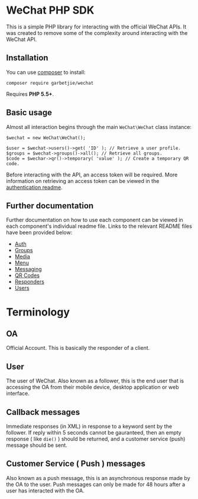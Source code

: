 # WeChat PHP SDK

This is a simple PHP library for interacting with the official WeChat APIs. It was created to remove some of the complexity
around interacting with the WeChat API.

## Installation

You can use [composer](http://getcomposer.org) to install:

    composer require garbetjie/wechat

Requires **PHP 5.5+**.
    
## Basic usage

Almost all interaction begins through the main `WeChat\WeChat` class instance:

    $wechat = new WeChat\WeChat();
     
    $user = $wechat->users()->get( 'ID' ); // Retrieve a user profile.
    $groups = $wechat->groups()->all(); // Retrieve all groups.
    $code = $wechar->qr()->temporary( 'value' ); // Create a temporary QR code.

Before interacting with the API, an access token will be required. More information on retrieving an access token can be
viewed in the [authentication readme](./src/Auth/readme.md).

## Further documentation

Further documentation on how to use each component can be viewed in each component's individual readme file. Links to the
relevant README files have been provided below:

 * [Auth](./src/Auth/README.md)
 * [Groups](./src/Groups/README.md)
 * [Media](./src/Media/README.md)
 * [Menu](./src/Menu/README.md)
 * [Messaging](./src/Messaging/README.md)
 * [QR Codes](./src/QR/README.md)
 * [Responders](./src/Responder/README.md)
 * [Users](./src/Users/README.md)


# Terminology

## OA

Official Account. This is basically the responder of a client.

## User

The user of WeChat. Also known as a follower, this is the end user that is accessing the OA from their mobile device, desktop application or web interface.

## Callback messages

Immediate responses (in XML) in response to a keyword sent by the follower. If reply within 5 seconds cannot be gauranteed, then an empty response ( like `die()` ) should be returned, and a customer service (push) message should be sent.

## Customer Service ( Push ) messages

Also known as a push message, this is an asynchronous response made by the OA to the user. Push messages can only be made for 48 hours after a user has interacted with the OA.
